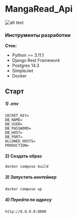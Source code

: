  # MangaRead_Api

![alt text](https://images-wixmp-ed30a86b8c4ca887773594c2.wixmp.com/f/cb83e630-edf9-4c99-a718-39fb785b45f5/d81z3dr-955cb5bb-2796-442d-a632-139822c23d9b.png?token=eyJ0eXAiOiJKV1QiLCJhbGciOiJIUzI1NiJ9.eyJzdWIiOiJ1cm46YXBwOjdlMGQxODg5ODIyNjQzNzNhNWYwZDQxNWVhMGQyNmUwIiwiaXNzIjoidXJuOmFwcDo3ZTBkMTg4OTgyMjY0MzczYTVmMGQ0MTVlYTBkMjZlMCIsIm9iaiI6W1t7InBhdGgiOiJcL2ZcL2NiODNlNjMwLWVkZjktNGM5OS1hNzE4LTM5ZmI3ODViNDVmNVwvZDgxejNkci05NTVjYjViYi0yNzk2LTQ0MmQtYTYzMi0xMzk4MjJjMjNkOWIucG5nIn1dXSwiYXVkIjpbInVybjpzZXJ2aWNlOmZpbGUuZG93bmxvYWQiXX0.0WTeK-t3mxeASu-KcGeBLOeNTTRHf9mk53Xeg7x0fJ0)


### Инструменты разработки

**Стек:**

- Python >= 3.11.1
- Django Rest Framework
- Postgres 14.3
- SimpleJwt
- Docker

## Старт

##### 1) .env

    SECRET_KEY=
    DB_NAME=
    DB_USER=
    DB_PASSWORD=
    DB_HOST=
    DB_PORT=
    ALLOWED_HOSTS=
    PRODUCTION=


#### 2) Создать образ

    docker compose build

##### 3) Запустить контейнер

    docker compose up

##### 4) Перейти по адресу

    http://0.0.0.0:8000 


